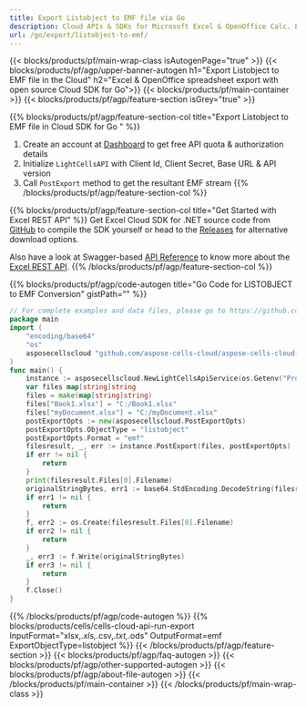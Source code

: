 ```yaml
---
title: Export Listobject to EMF file via Go
description: Cloud APIs & SDKs for Microsoft Excel & OpenOffice Calc. Export workbok or interanl object to kinds of format file in the Cloud.
url: /go/export/listobject-to-emf/
---
```



{{< blocks/products/pf/main-wrap-class isAutogenPage="true" >}}
{{< blocks/products/pf/agp/upper-banner-autogen h1="Export Listobject to EMF file in the Cloud" h2="Excel & OpenOffice spreadsheet export with open source Cloud SDK for Go">}}
{{< blocks/products/pf/main-container >}}
{{< blocks/products/pf/agp/feature-section isGrey="true" >}}

{{% blocks/products/pf/agp/feature-section-col title="Export Listobject to EMF file in Cloud SDK for Go " %}}
1. Create an account at <a href="https://dashboard.aspose.cloud/">Dashboard</a> to get free API quota & authorization details
1. Initialize ```LightCellsAPI``` with Client Id, Client Secret, Base URL & API version
1. Call ```PostExport``` method to get the resultant EMF stream
{{% /blocks/products/pf/agp/feature-section-col %}}

{{% blocks/products/pf/agp/feature-section-col title="Get Started with Excel REST API" %}}
Get Excel Cloud SDK for .NET source code from [GitHub](https://github.com/aspose-cells-cloud/aspose-cells-cloud-go) to compile the SDK yourself or head to the [Releases](https://github.com/aspose-cells-cloud/aspose-cells-cloud-go/releases) for alternative download options. 

Also have a look at Swagger-based [API Reference](https://apireference.aspose.cloud/cells/#/LightCells/PostExport) to know more about the [Excel REST API](https://products.aspose.cloud/cells/curl/).
{{% /blocks/products/pf/agp/feature-section-col %}}

{{% blocks/products/pf/agp/code-autogen title="Go Code for LISTOBJECT to EMF Conversion" gistPath="" %}}
```go
// For complete examples and data files, please go to https://github.com/aspose-cells-cloud/aspose-cells-cloud-go/
package main
import (
	"encoding/base64"
	"os"
	asposecellscloud "github.com/aspose-cells-cloud/aspose-cells-cloud-go/v22"
)
func main() {
	instance := asposecellscloud.NewLightCellsApiService(os.Getenv("ProductClientId"), os.Getenv("ProductClientSecret"))
	var files map[string]string
	files = make(map[string]string)
	files["Book1.xlsx"] = "C:/Book1.xlsx"
	files["myDocument.xlsx"] = "C:/myDocument.xlsx"
	postExportOpts := new(asposecellscloud.PostExportOpts)
	postExportOpts.ObjectType = "listobject"
	postExportOpts.Format = "emf"
	filesresult, _, err := instance.PostExport(files, postExportOpts)
	if err != nil {
		return
	}
	print(filesresult.Files[0].Filename)
	originalStringBytes, err1 := base64.StdEncoding.DecodeString(filesresult.Files[0].FileContent)
	if err1 != nil {
		return
	}
	f, err2 := os.Create(filesresult.Files[0].Filename)
	if err2 != nil {
		return
	}
	_, err3 := f.Write(originalStringBytes)
	if err3 != nil {
		return
	}
	f.Close()
}
```

{{% /blocks/products/pf/agp/code-autogen %}}
{{% blocks/products/cells/cells-cloud-api-run-export  InputFormat="xlsx,*.xls,*.csv,*.txt,*.ods"  OutputFormat=emf  ExportObjectType=listobject %}}
{{< /blocks/products/pf/agp/feature-section >}}
{{< blocks/products/pf/agp/faq-autogen >}}
{{< blocks/products/pf/agp/other-supported-autogen >}}
{{< blocks/products/pf/agp/about-file-autogen >}}
{{< /blocks/products/pf/main-container >}}
{{< /blocks/products/pf/main-wrap-class >}}
